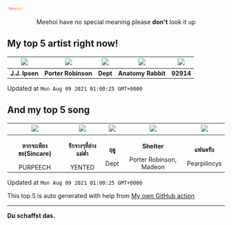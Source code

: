 [![Meehoi Logo](https://github.com/beam41/beam41/raw/master/mh.svg)](http://my.meehoi.me/)
<p align="center">Meehoi have no special meaning please <b>don't</b> look it up</p>

## My top 5 artist right now!
<!-- table start -->
|<img src="https://i.scdn.co/image/ab67616d0000485102c6817446ea4c93f2e0fdee">|<img src="https://i.scdn.co/image/ab6761610000f1781804f56bdcb9322c5f3f8f21">|<img src="https://i.scdn.co/image/ab6761610000f178b24a6ff3261a9e11995e2550">|<img src="https://i.scdn.co/image/ab6761610000f178001da630489c592d46065c1b">|<img src="https://i.scdn.co/image/ab6761610000f178afd62f2620ac80d1c7dd41e7">|
| :---: | :---: | :---: | :---: | :---: |
|<b>J.J. Ipsen</b>|<b>Porter Robinson</b>|<b>Dept</b>|<b>Anatomy Rabbit</b>|<b>92914</b>|

Updated at `Mon Aug 09 2021 01:00:25 GMT+0000`
<!-- table end -->

## And my top 5 song
<!-- table song start -->
|<img src="https://i.scdn.co/image/ab67616d00001e02efdfb2b0824a74c7fe1be195">|<img src="https://i.scdn.co/image/ab67616d00001e02f6dd88a85846f9b3657894b3">|<img src="https://i.scdn.co/image/ab67616d00001e027cb744b7588fdcf838407c50">|<img src="https://i.scdn.co/image/ab67616d00001e020b4df34612f851b639959f9a">|<img src="https://i.scdn.co/image/ab67616d00001e02463e665cc09d6c97927a6248">|
| :---: | :---: | :---: | :---: | :---: |
|<p><b>หากจะเพียงขอ(Sincare)</b></p> PURPEECH|<p><b>รักจางๆที่อ่างแม่ต๋ำ</b></p> YENTED|<p><b>ฤดู</b></p> Dept|<p><b>Shelter</b></p> Porter Robinson, Madeon|<p><b>แฟนครับ</b></p> Pearpilincys|

Updated at `Mon Aug 09 2021 01:00:25 GMT+0000`
<!-- table song end -->

This top 5 is auto generated with help from [My own GitHub action](https://github.com/beam41/spotify-listening)

---

**Du schaffst das.**